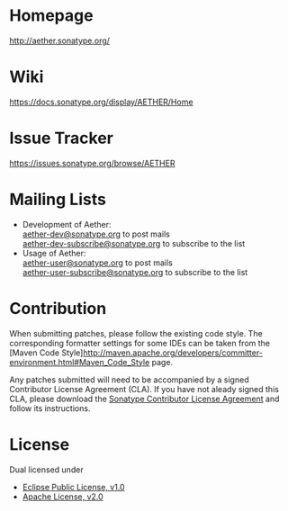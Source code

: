Homepage
========
<http://aether.sonatype.org/>

Wiki
====
<https://docs.sonatype.org/display/AETHER/Home>

Issue Tracker
=============
<https://issues.sonatype.org/browse/AETHER>

Mailing Lists
=============
- Development of Aether:  
  <aether-dev@sonatype.org> to post mails  
  <aether-dev-subscribe@sonatype.org> to subscribe to the list
- Usage of Aether:  
  <aether-user@sonatype.org> to post mails  
  <aether-user-subscribe@sonatype.org> to subscribe to the list

Contribution
============
When submitting patches, please follow the existing code style. The corresponding formatter settings for some IDEs can
be taken from the [Maven Code Style]<http://maven.apache.org/developers/committer-environment.html#Maven_Code_Style>
page.

Any patches submitted will need to be accompanied by a signed Contributor License Agreement (CLA). If you have not
aleady signed this CLA, please download the [Sonatype Contributor License Agreement](http://www.sonatype.org/SonatypeCLA.pdf)
and follow its instructions.

License
=======
Dual licensed under

- [Eclipse Public License, v1.0](http://www.eclipse.org/legal/epl-v10.html)
- [Apache License, v2.0](http://www.apache.org/licenses/LICENSE-2.0.html)
